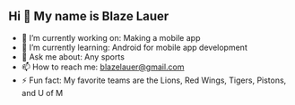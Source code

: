 ## Hi 👋 My name is Blaze Lauer

- 🔭 I’m currently working on: Making a mobile app
- 🌱 I’m currently learning: Android for mobile app development
- 💬 Ask me about: Any sports
- 📫 How to reach me: blazelauer@gmail.com
- ⚡ Fun fact: My favorite teams are the Lions, Red Wings, Tigers, Pistons, and U of M

